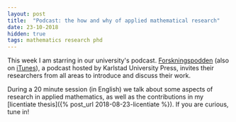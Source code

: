 ```yaml
---
layout: post
title:  "Podcast: the how and why of applied mathematical research"
date: 23-10-2018
hidden: true
tags: mathematics research phd
---
```


This week I am starring in our university's podcast. [Forskningspodden][1] (also on [iTunes][2]), a podcast hosted by Karlstad University Press, invites their researchers from all areas to introduce and discuss their work.

During a 20 minute session (in English) we talk about some aspects of research in applied mathematics, as well as the contributions in my [licentiate thesis]({% post_url 2018-08-23-licentiate %}). If you are curious, tune in!

[1]: https://soundcloud.com/forskningspodden/pod-omar-richardson
[2]: https://itunes.apple.com/us/podcast/forskningspodden/id1103147209?mt=2
